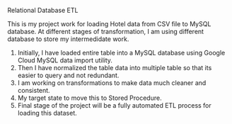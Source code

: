 Relational Database ETL

This is my project work for loading Hotel data from CSV file to MySQL database. At different stages of transformation, I am using different database to store my intermedidate work.

1. Initially, I have loaded entire table into a MySQL database using Google Cloud MySQL data import utility.
2. Then I have normalized the table data into multiple table so that its easier to query and not redundant.
3. I am working on transformations to make data much cleaner and consistent.
4. My target state to move this to Stored Procedure.
5. Final stage of the project will be a fully automated ETL process for loading this dataset.
